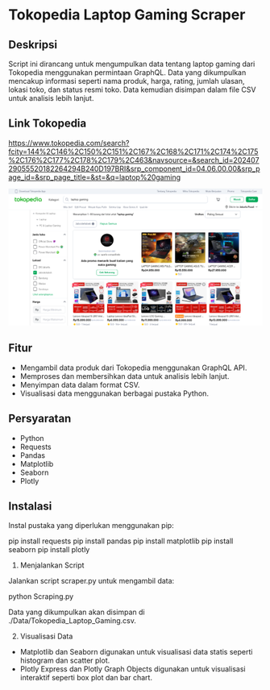 # Tokopedia Laptop Gaming Scraper

## Deskripsi

Script ini dirancang untuk mengumpulkan data tentang laptop gaming dari Tokopedia menggunakan permintaan GraphQL. Data yang dikumpulkan mencakup informasi seperti nama produk, harga, rating, jumlah ulasan, lokasi toko, dan status resmi toko. Data kemudian disimpan dalam file CSV untuk analisis lebih lanjut.

## Link Tokopedia

https://www.tokopedia.com/search?fcity=144%2C146%2C150%2C151%2C167%2C168%2C171%2C174%2C175%2C176%2C177%2C178%2C179%2C463&navsource=&search_id=20240729055520182264294B240D197BRI&srp_component_id=04.06.00.00&srp_page_id=&srp_page_title=&st=&q=laptop%20gaming


![Architecture Overview](./Images/Website.png)

## Fitur

- Mengambil data produk dari Tokopedia menggunakan GraphQL API.
- Memproses dan membersihkan data untuk analisis lebih lanjut.
- Menyimpan data dalam format CSV.
- Visualisasi data menggunakan berbagai pustaka Python.

## Persyaratan

- Python
- Requests
- Pandas
- Matplotlib
- Seaborn
- Plotly

## Instalasi

Instal pustaka yang diperlukan menggunakan pip:

pip install requests 
pip install pandas 
pip install matplotlib 
pip install seaborn 
pip install plotly

1. Menjalankan Script

Jalankan script scraper.py untuk mengambil data:

python Scraping.py

Data yang dikumpulkan akan disimpan di ./Data/Tokopedia_Laptop_Gaming.csv.

2. Visualisasi Data

- Matplotlib dan Seaborn digunakan untuk visualisasi data statis seperti histogram dan scatter plot.
- Plotly Express dan Plotly Graph Objects digunakan untuk visualisasi interaktif seperti box plot dan bar chart.

